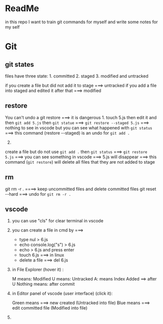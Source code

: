 # ReadMe

in this repo I want to train git commands for myself
and write some notes for my self


# Git


## git states


files have three state: 1. committed 2. staged 3. modified and untracked

if you create a file but did not add it to stage ===> untracked
if you add a file into staged and edited it after that ===> modified


## restore
You can't undo a git restore ===> it is dangerous
1. 
touch 5.js then edit it and then `git add 5.js` then `git statue` ===> `git restore --staged 5.js` ===> nothing to see in vscode but you can see what happened with `git status` ===> this command (restore --staged) is an undo for `git add .`

2. 
create a file but do not use `git add .` then `git status` ===> `git restore 5.js` ===>
you can see something in vscode ===> 5.js will disappear ===> this command (`git restore`) will delete all files that they are not added to stage 

## rm

git rm -r . ====> keep uncommitted files and delete committed files
git reset --hard ===> undo for `git rm -r .`

## vscode
1. you can use "cls" for clear terminal in vscode
2. you can create a file in cmd by ===>
    + type nul > 6.js
    + echo console.log("s") > 6.js
    + echo > 6.js and press enter
    + touch 6.js ===> in linux
    + delete a file ===> del 6.js
1. in File Explorer (hover it) : 

    M means: Modified 
    U means: Untracked
    A: means Index Added ==> after U
    Nothing means: after commit


3. in Editor panel of vscode (user interface) (click it):
   
    Green means ===> new created (Untracked into file)
    Blue means ===> edit committed file (Modified into file)

4.  